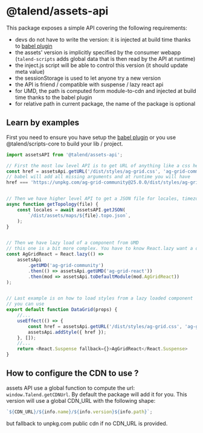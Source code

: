 # @talend/assets-api

This package exposes a simple API covering the following requirements:

- devs do not have to write the version: it is injected at build time thanks to [babel plugin](https://npmjs.com/package/@talend/babel-plugin-assets-api)
- the assets' version is implicitly specified by the consumer webapp (`talend-scripts` adds global data that is then read by the API at runtime)
- the inject.js script will be able to control this version (it should update meta value)
- the sessionStorage is used to let anyone try a new version
- the API is friend / compatible with suspense / lazy react api
- for UMD, the path is computed form module-to-cdn and injected at build time thanks to the babel plugin
- for relative path in current package, the name of the package is optional

## Learn by examples

First you need to ensure you have setup the [babel plugin](https://npmjs.com/package/@talend/babel-plugin-assets-api) or you use @talend/scripts-core to build your lib / project.

```javascript
import assetsAPI from '@talend/assets-api';

// First the most low level API is to get URL of anything like a css here
const href = assetsApi.getURL('/dist/styles/ag-grid.css', 'ag-grid-community');
// babel will add all missing arguments and at runtime you will have
href === 'https://unpkg.com/ag-grid-community@25.0.0/dist/styles/ag-grid.css';


// Then we have higher level API to get a JSON file for locales, timezones, etc...
async function getTopology(file) {
	const locales = await assetsAPI.getJSON(
		`/dist/assets/maps/${file}.topo.json`,
	);
}


// Then we have lazy load of a component from UMD
// this one is a bit more complex. You have to know React.lazy want a default esModule from a Promise. This is what getUMD + toDefaultModule give you.
const AgGridReact = React.lazy(() =>
	assetsApi
		.getUMD('ag-grid-community')
		.then(() => assetsApi.getUMD('ag-grid-react'))
		.then(mod => assetsApi.toDefaultModule(mod.AgGridReact))
);


// Last example is on how to load styles from a lazy loaded component
// you can use
export default function DataGrid(props) {
	//...
	useEffect(() => {
		const href = assetsApi.getURL('/dist/styles/ag-grid.css', 'ag-grid-community');
		assetsApi.addStyle({ href });
	}, []);
	//...
	return <React.Suspense fallback={}>AgGridReact</React.Suspense>
}
```

## How to configure the CDN to use ?

assets API use a global function to compute the url: `window.Talend.getCDNUrl`. By default the package will add it for you. This version will use a global CDN_URL with the following shape:

```javascript
`${CDN_URL}/${info.name}/${info.version}${info.path}`;
```

but fallback to unpkg.com public cdn if no CDN_URL is provided.
